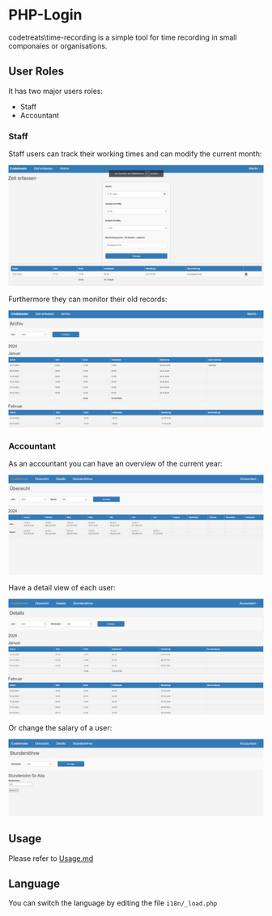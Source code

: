 # PHP-Login

codetreats\time-recording is a simple tool for time recording in small componaies or organisations.

## User Roles

It has two major users roles:

* Staff
* Accountant

### Staff

Staff users can track their working times and can modify the current month:

![record](docs/images/staff1.png)

Furthermore they can monitor their old records:

![record](docs/images/staff2.png)

### Accountant

As an accountant you can have an overview of the current year:

![record](docs/images/accountant1.png)

Have a detail view of each user:

![record](docs/images/accountant2.png)

Or change the salary of a user:

![record](docs/images/accountant3.png)

## Usage

Please refer to [Usage.md](USAGE.md)

## Language

You can switch the language by editing the file `i18n/_load.php`

